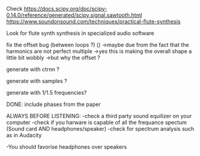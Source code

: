 
Check https://docs.scipy.org/doc/scipy-0.14.0/reference/generated/scipy.signal.sawtooth.html
https://www.soundonsound.com/techniques/practical-flute-synthesis

Look for flute synth synthesis in specialized audio software

fix the offset bug (between loops ?) ()
->maybe due from the fact that the harmonics are not perfect multiple
->yes this is making the overall shape a little bit wobbly
->but why the offset ?

generate with ctrnn ?

generate with samples ?

generate with 1/1.5 frequencies? 


DONE: include phases from the paper


ALWAYS BEFORE LISTENING:
-check a third party sound equilizer on your computer
-check if you harware is capable of all the frequance spectum
(Sound card AND headphones/speaker)
-check for spectrum analysis such as in Audacity

-You should favorise headphones over speakers
